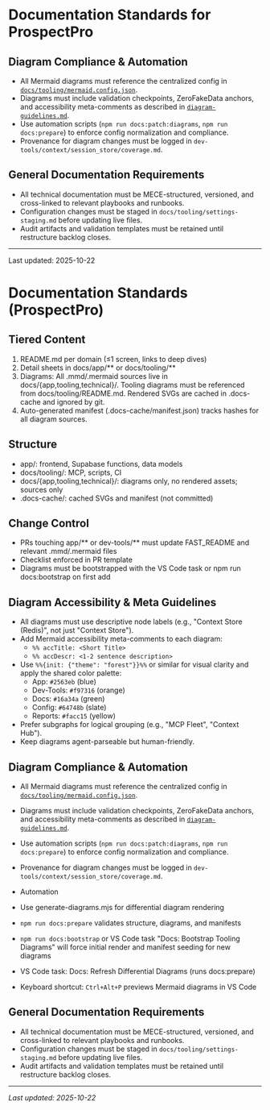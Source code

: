 # Documentation Standards for ProspectPro

## Diagram Compliance & Automation

- All Mermaid diagrams must reference the centralized config in [`docs/tooling/mermaid.config.json`](../tooling/mermaid.config.json).
- Diagrams must include validation checkpoints, ZeroFakeData anchors, and accessibility meta-comments as described in [`diagram-guidelines.md`](../tooling/diagram-guidelines.md).
- Use automation scripts (`npm run docs:patch:diagrams`, `npm run docs:prepare`) to enforce config normalization and compliance.
- Provenance for diagram changes must be logged in `dev-tools/context/session_store/coverage.md`.

## General Documentation Requirements

- All technical documentation must be MECE-structured, versioned, and cross-linked to relevant playbooks and runbooks.
- Configuration changes must be staged in `docs/tooling/settings-staging.md` before updating live files.
- Audit artifacts and validation templates must be retained until restructure backlog closes.

---

Last updated: 2025-10-22

# Documentation Standards (ProspectPro)

## Tiered Content

1. README.md per domain (≤1 screen, links to deep dives)
2. Detail sheets in docs/app/** or docs/tooling/**
3. Diagrams: All .mmd/.mermaid sources live in docs/{app,tooling,technical}/. Tooling diagrams must be referenced from docs/tooling/README.md. Rendered SVGs are cached in .docs-cache and ignored by git.
4. Auto-generated manifest (.docs-cache/manifest.json) tracks hashes for all diagram sources.

## Structure

- app/: frontend, Supabase functions, data models
- docs/tooling/: MCP, scripts, CI
- docs/{app,tooling,technical}/: diagrams only, no rendered assets; sources only
- .docs-cache/: cached SVGs and manifest (not committed)

## Change Control

- PRs touching app/** or dev-tools/** must update FAST_README and relevant .mmd/.mermaid files
- Checklist enforced in PR template
- Diagrams must be bootstrapped with the VS Code task or npm run docs:bootstrap on first add

## Diagram Accessibility & Meta Guidelines

- All diagrams must use descriptive node labels (e.g., "Context Store (Redis)", not just "Context Store").
- Add Mermaid accessibility meta-comments to each diagram:
  - `%% accTitle: <Short Title>`
  - `%% accDescr: <1-2 sentence description>`
- Use `%%{init: {"theme": "forest"}}%%` or similar for visual clarity and apply the shared color palette:
  - App: `#2563eb` (blue)
  - Dev-Tools: `#f97316` (orange)
  - Docs: `#16a34a` (green)
  - Config: `#64748b` (slate)
  - Reports: `#facc15` (yellow)
- Prefer subgraphs for logical grouping (e.g., "MCP Fleet", "Context Hub").
- Keep diagrams agent-parseable but human-friendly.

## Diagram Compliance & Automation

- All Mermaid diagrams must reference the centralized config in [`docs/tooling/mermaid.config.json`](../tooling/mermaid.config.json).
- Diagrams must include validation checkpoints, ZeroFakeData anchors, and accessibility meta-comments as described in [`diagram-guidelines.md`](../tooling/diagram-guidelines.md).
- Use automation scripts (`npm run docs:patch:diagrams`, `npm run docs:prepare`) to enforce config normalization and compliance.
- Provenance for diagram changes must be logged in `dev-tools/context/session_store/coverage.md`.

- Automation

- Use generate-diagrams.mjs for differential diagram rendering
- `npm run docs:prepare` validates structure, diagrams, and manifests
- `npm run docs:bootstrap` or VS Code task "Docs: Bootstrap Tooling Diagrams" will force initial render and manifest seeding for new diagrams
- VS Code task: Docs: Refresh Differential Diagrams (runs docs:prepare)
- Keyboard shortcut: `Ctrl+Alt+P` previews Mermaid diagrams in VS Code

## General Documentation Requirements

- All technical documentation must be MECE-structured, versioned, and cross-linked to relevant playbooks and runbooks.
- Configuration changes must be staged in `docs/tooling/settings-staging.md` before updating live files.
- Audit artifacts and validation templates must be retained until restructure backlog closes.

---

_Last updated: 2025-10-22_
